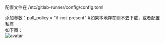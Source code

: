 配置文件在  /etc/gitlab-runner/config/config.toml


添加参数：pull_policy = "if-not-present"   #如果本地存在则不去下载，或者配置私有  
如下图：<br>
![avatar](https://github.com/openthos/community-analysis/blob/master/Daily%20Report/config.png)
